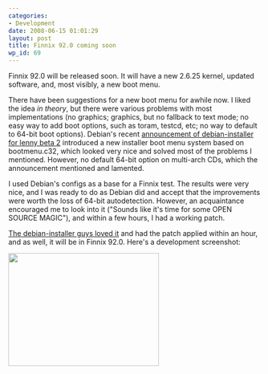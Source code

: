 ```yaml
---
categories:
- Development
date: 2008-06-15 01:01:29
layout: post
title: Finnix 92.0 coming soon
wp_id: 69
---
```

Finnix 92.0 will be released soon. It will have a new 2.6.25 kernel, updated software, and, most visibly, a new boot menu.

There have been suggestions for a new boot menu for awhile now. I liked the idea _in theory_, but there were various problems with most implementations (no graphics; graphics, but no fallback to text mode; no easy way to add boot options, such as toram, testcd, etc; no way to default to 64-bit boot options). Debian's recent [announcement of debian-installer for lenny beta 2](https://lists.debian.org/debian-devel-announce/2008/06/msg00002.html) introduced a new installer boot menu system based on bootmenu.c32, which looked very nice and solved most of the problems I mentioned. However, no default 64-bit option on multi-arch CDs, which the announcement mentioned and lamented.

I used Debian's configs as a base for a Finnix test. The results were very nice, and I was ready to do as Debian did and accept that the improvements were worth the loss of 64-bit autodetection. However, an acquaintance encouraged me to look into it ("Sounds like it's time for some OPEN SOURCE MAGIC"), and within a few hours, I had a working patch.

[The debian-installer guys loved it](https://bugs.debian.org/cgi-bin/bugreport.cgi?bug=485656) and had the patch applied within an hour, and as well, it will be in Finnix 92.0. Here's a development screenshot:

[<img src="/blog-media/2008/06/finnix_dev_boot_menu1-300x225.png" alt="" title="Finnix dev boot menu" width="300" height="225" class="alignnone size-medium wp-image-71" srcset="/blog-media/2008/06/finnix_dev_boot_menu1-300x225.png 300w, /blog-media/2008/06/finnix_dev_boot_menu1.png 640w" sizes="(max-width: 300px) 100vw, 300px" />](/blog-media/2008/06/finnix_dev_boot_menu1.png)
